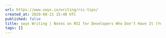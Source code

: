 ```yaml
---
url: https://www.swyx.io/writing/rsi-tips/
created_at: 2020-08-21 15:48 UTC
published: false
title: swyx Writing | Notes on RSI for Developers Who Don't Have It (Yet)
tags: []
---
```



